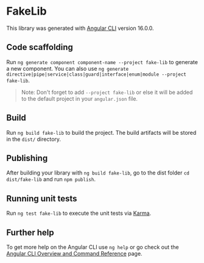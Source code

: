 # FakeLib

This library was generated with [Angular CLI](https://github.com/angular/angular-cli) version 16.0.0.

## Code scaffolding

Run `ng generate component component-name --project fake-lib` to generate a new component. You can also use `ng generate directive|pipe|service|class|guard|interface|enum|module --project fake-lib`.
> Note: Don't forget to add `--project fake-lib` or else it will be added to the default project in your `angular.json` file. 

## Build

Run `ng build fake-lib` to build the project. The build artifacts will be stored in the `dist/` directory.

## Publishing

After building your library with `ng build fake-lib`, go to the dist folder `cd dist/fake-lib` and run `npm publish`.

## Running unit tests

Run `ng test fake-lib` to execute the unit tests via [Karma](https://karma-runner.github.io).

## Further help

To get more help on the Angular CLI use `ng help` or go check out the [Angular CLI Overview and Command Reference](https://angular.io/cli) page.
